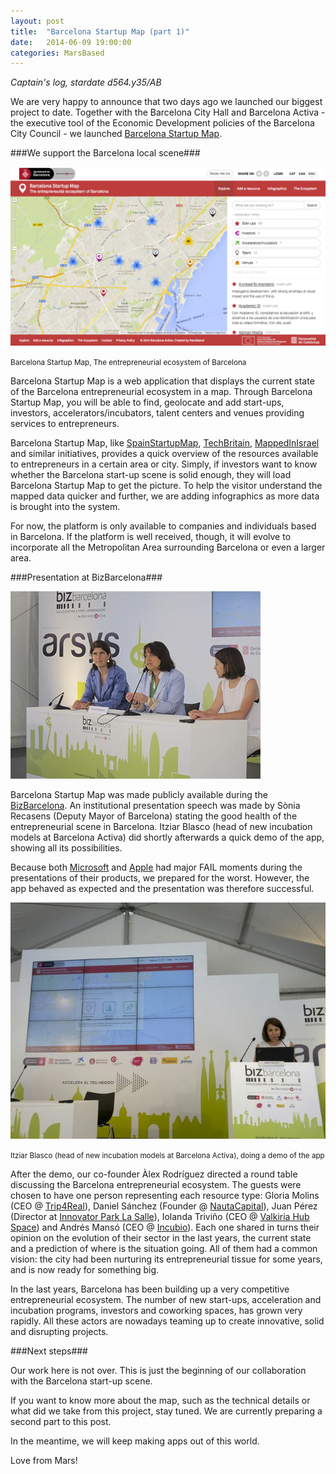 ```yaml
---
layout: post
title:  "Barcelona Startup Map (part 1)"
date:   2014-06-09 19:00:00
categories: MarsBased
---
```


*Captain's log, stardate d564.y35/AB*

We are very happy to announce that two days ago we launched our biggest project to date. Together with the Barcelona City Hall and Barcelona Activa - the executive tool of the Economic Development policies of the Barcelona City Council - we launched <a href="http://bcn.cat/bcnstartupmap" title="Barcelona Startup Map" target="_blank">Barcelona Startup Map</a>.

###We support the Barcelona local scene###

<img src="/images/blog/post9a.png" alt="Barcelona Startup Map" title="Barcelona Startup Map" class="img-center img-rounded img-responsive" />
<p class="text-center img-footer"><small>Barcelona Startup Map, The entrepreneurial ecosystem of Barcelona</small></p>

Barcelona Startup Map is a web application that displays the current state of the Barcelona entrepreneurial ecosystem in a map. Through Barcelona Startup Map, you will be able to find, geolocate and add start-ups, investors, accelerators/incubators, talent centers and venues providing services to entrepreneurs.

<!--more-->

Barcelona Startup Map, like <a href="http://www.spainstartupmap.com/" title="SpainStartupMap" target="_blank">SpainStartupMap</a>, <a href="http://techbritain.com/" title="TechBritain" target="_blank">TechBritain</a>, <a href="http://www.mappedinisrael.com/" title="MappedInIsrael" target="_blank">MappedInIsrael</a> and similar initiatives, provides a quick overview of the resources available to entrepreneurs in a certain area or city. Simply, if investors want to know whether the Barcelona start-up scene is solid enough, they will load Barcelona Startup Map to get the picture. To help the visitor understand the mapped data quicker and further, we are adding infographics as more data is brought into the system.

For now, the platform is only available to companies and individuals based in Barcelona. If the platform is well received, though, it will evolve to incorporate all the Metropolitan Area surrounding Barcelona or even a larger area.

###Presentation at BizBarcelona###

<img src="/images/blog/post9b.png" alt="Barcelona Startup Map" title="Barcelona Startup Map" class="img-right img-rounded img-responsive" />

Barcelona Startup Map was made publicly available during the <a href="http://www.bizbarcelona.com/" title="BizBarcelona" target="_blank">BizBarcelona</a>. An institutional presentation speech was made by Sònia Recasens (Deputy Mayor of Barcelona) stating the good health of the entrepreneurial scene in Barcelona. Itziar Blasco (head of new incubation models at Barcelona Activa) did shortly afterwards a quick demo of the app, showing all its possibilities.

Because both <a href="http://www.dailymail.co.uk/sciencetech/article-2162027/Microsofts-Surface-tablet-crashes-stage--repeat-Bill-Gates-Windows-98-blue-screen-death-moment.html" title="Microsoft FAIL" target="_blank">Microsoft</a> and <a href="https://www.youtube.com/watch?v=vzDDO3Xb_QU" title="Apple FAIL" target="_blank">Apple</a> had major FAIL moments during the presentations of their products, we prepared for the worst. However, the app behaved as expected and the presentation was therefore successful.

<img src="/images/blog/post9c.png" alt="Barcelona Startup Map" title="Barcelona Startup Map" class="img-center img-rounded img-responsive" />
<p class="text-center img-footer"><small>Itziar Blasco (head of new incubation models at Barcelona Activa), doing a demo of the app</small></p>

After the demo, our co-founder Àlex Rodríguez directed a round table discussing the Barcelona entrepreneurial ecosystem. The guests were chosen to have one person representing each resource type: Gloria Molins (CEO @ <a href="http://www.trip4real.com/" title="Trip4Real" target="_blank">Trip4Real</a>), Daniel Sánchez (Founder @ <a href="http://www.nautacapital.com/" title="NautaCapital" target="_blank">NautaCapital</a>), Juan Pérez (Director at <a href="http://technovabarcelona.org" title="Innovator Park La Salle" target="_blank">Innovator Park La Salle</a>), Iolanda Triviño (CEO @ <a href="http://www.valkiriahubspace.com" title="Valkiria Hub Space" target="_blank">Valkiria Hub Space</a>) and Andrés Mansó (CEO @ <a href="http://www.incubio.com" title="Incubio" target="_blank">Incubio</a>). Each one shared in turns their opinion on the evolution of their sector in the last years, the current state and a prediction of where is the situation going. All of them had a common vision: the city had been nurturing its entrepreneurial tissue for some years, and is now ready for something big.

In the last years, Barcelona has been building up a very competitive entrepreneurial ecosystem. The number of new start-ups, acceleration and incubation programs, investors and coworking spaces, has grown very rapidly. All these actors are nowadays teaming up to create innovative, solid and disrupting projects.

###Next steps###

Our work here is not over. This is just the beginning of our collaboration with the Barcelona start-up scene.

If you want to know more about the map, such as the technical details or what did we take from this project, stay tuned. We are currently preparing a second part to this post.

In the meantime, we will keep making apps out of this world.

Love from Mars!

